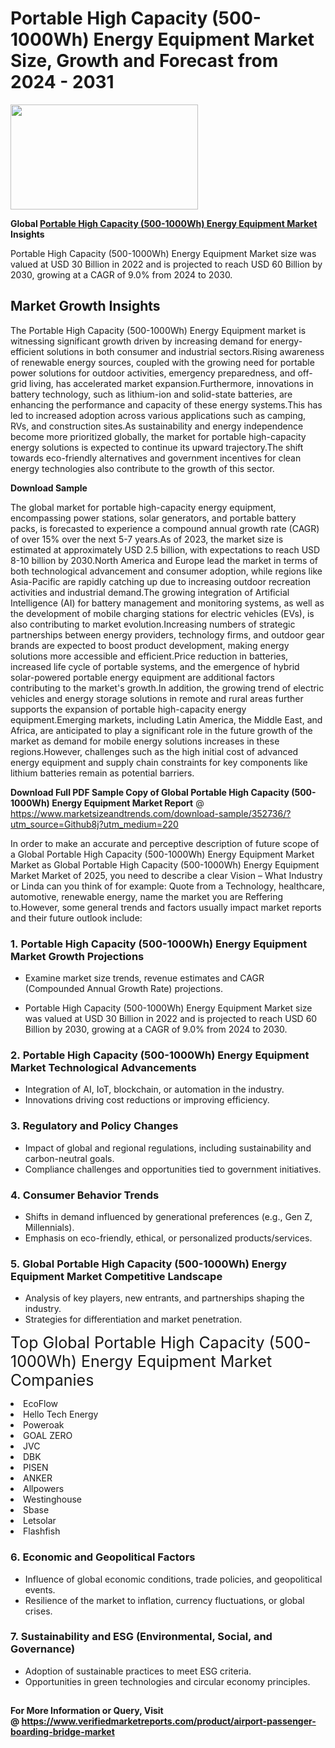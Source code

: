 <H1>Portable High Capacity (500-1000Wh) Energy Equipment Market Size, Growth and Forecast from 2024 - 2031</H1><img class="aligncenter size-medium wp-image-584254" src="https://thirdeyenews.in/wp-content/uploads/2024/09/Global-Market-Research-300x168.jpeg" alt="" width="300" height="168" /><p><strong>Global&nbsp;<a href="https://www.marketsizeandtrends.com/download-sample/352736/?utm_source=Github8j?utm_medium=220">Portable High Capacity (500-1000Wh) Energy Equipment Market</a> Insights</strong></p><p>Portable High Capacity (500-1000Wh) Energy Equipment Market size was valued at USD 30 Billion in 2022 and is projected to reach USD 60 Billion by 2030, growing at a CAGR of 9.0% from 2024 to 2030.</p><p><h2>Market Growth Insights</h2> <p>The Portable High Capacity (500-1000Wh) Energy Equipment market is witnessing significant growth driven by increasing demand for energy-efficient solutions in both consumer and industrial sectors.Rising awareness of renewable energy sources, coupled with the growing need for portable power solutions for outdoor activities, emergency preparedness, and off-grid living, has accelerated market expansion.Furthermore, innovations in battery technology, such as lithium-ion and solid-state batteries, are enhancing the performance and capacity of these energy systems.This has led to increased adoption across various applications such as camping, RVs, and construction sites.As sustainability and energy independence become more prioritized globally, the market for portable high-capacity energy solutions is expected to continue its upward trajectory.The shift towards eco-friendly alternatives and government incentives for clean energy technologies also contribute to the growth of this sector.</p> <p><strong>Download Sample</strong></p> <p>The global market for portable high-capacity energy equipment, encompassing power stations, solar generators, and portable battery packs, is forecasted to experience a compound annual growth rate (CAGR) of over 15% over the next 5-7 years.As of 2023, the market size is estimated at approximately USD 2.5 billion, with expectations to reach USD 8-10 billion by 2030.North America and Europe lead the market in terms of both technological advancement and consumer adoption, while regions like Asia-Pacific are rapidly catching up due to increasing outdoor recreation activities and industrial demand.The growing integration of Artificial Intelligence (AI) for battery management and monitoring systems, as well as the development of mobile charging stations for electric vehicles (EVs), is also contributing to market evolution.Increasing numbers of strategic partnerships between energy providers, technology firms, and outdoor gear brands are expected to boost product development, making energy solutions more accessible and efficient.Price reduction in batteries, increased life cycle of portable systems, and the emergence of hybrid solar-powered portable energy equipment are additional factors contributing to the market's growth.In addition, the growing trend of electric vehicles and energy storage solutions in remote and rural areas further supports the expansion of portable high-capacity energy equipment.Emerging markets, including Latin America, the Middle East, and Africa, are anticipated to play a significant role in the future growth of the market as demand for mobile energy solutions increases in these regions.However, challenges such as the high initial cost of advanced energy equipment and supply chain constraints for key components like lithium batteries remain as potential barriers.<p><span class=""><strong>Download Full PDF Sample Copy of Global Portable High Capacity (500-1000Wh) Energy Equipment Market Report</strong> @ <a href="https://www.marketsizeandtrends.com/download-sample/352736/?utm_source=Github8j?utm_medium=220" target="_blank">https://www.marketsizeandtrends.com/download-sample/352736/?utm_source=Github8j?utm_medium=220</a></span></p><p>In order to make an accurate and perceptive description of future scope of a Global&nbsp;Portable High Capacity (500-1000Wh) Energy Equipment Market Market as Global&nbsp;Portable High Capacity (500-1000Wh) Energy Equipment Market Market of 2025, you need to describe a clear Vision &ndash; What Industry or Linda can you think of for example: Quote from a Technology, healthcare, automotive, renewable energy, name the market you are Reffering to.However, some general trends and factors usually impact market reports and their future outlook include:</p><h3>1.&nbsp;<strong>Portable High Capacity (500-1000Wh) Energy Equipment Market Growth Projections</strong></h3><ul><li>Examine market size trends, revenue estimates and CAGR (Compounded Annual Growth Rate) projections.</li><li><p>Portable High Capacity (500-1000Wh) Energy Equipment Market size was valued at USD 30 Billion in 2022 and is projected to reach USD 60 Billion by 2030, growing at a CAGR of 9.0% from 2024 to 2030.</p></li></ul><h3>2.&nbsp;<strong>Portable High Capacity (500-1000Wh) Energy Equipment Market Technological Advancements</strong></h3><ul><li>Integration of AI, IoT, blockchain, or automation in the industry.</li><li>Innovations driving cost reductions or improving efficiency.</li></ul><h3>3.&nbsp;<strong>Regulatory and Policy Changes</strong></h3><ul><li>Impact of global and regional regulations, including sustainability and carbon-neutral goals.</li><li>Compliance challenges and opportunities tied to government initiatives.</li></ul><h3>4.&nbsp;<strong>Consumer Behavior Trends</strong></h3><ul><li>Shifts in demand influenced by generational preferences (e.g., Gen Z, Millennials).</li><li>Emphasis on eco-friendly, ethical, or personalized products/services.</li></ul><h3>5.&nbsp;<strong>Global Portable High Capacity (500-1000Wh) Energy Equipment Market Competitive Landscape</strong></h3><ul><li>Analysis of key players, new entrants, and partnerships shaping the industry.</li><li>Strategies for differentiation and market penetration.</li></ul><p data-pm-slice="1 1 []"><span style="color: inherit; font-family: inherit; font-size: 25px;">Top Global Portable High Capacity (500-1000Wh) Energy Equipment Market Companies</span></p><div class="" data-test-id=""><p><li>EcoFlow</li><li> Hello Tech Energy</li><li> Poweroak</li><li> GOAL ZERO</li><li> JVC</li><li> DBK</li><li> PISEN</li><li> ANKER</li><li> Allpowers</li><li> Westinghouse</li><li> Sbase</li><li> Letsolar</li><li> Flashfish</li></p></div><h3>6.&nbsp;<strong>Economic and Geopolitical Factors</strong></h3><ul><li>Influence of global economic conditions, trade policies, and geopolitical events.</li><li>Resilience of the market to inflation, currency fluctuations, or global crises.</li></ul><h3>7.&nbsp;<strong>Sustainability and ESG (Environmental, Social, and Governance)</strong></h3><ul><li>Adoption of sustainable practices to meet ESG criteria.</li><li>Opportunities in green technologies and circular economy principles.</li></ul><h2><strong style="font-size: 14px;">For More Information or Query, Visit @&nbsp;</strong><a style="background-color: #ffffff; font-size: 14px;" href="https://www.marketsizeandtrends.com/report/portable-high-capacity-500-1000wh-energy-equipment-market/" target="_blank">https://www.verifiedmarketreports.com/product/airport-passenger-boarding-bridge-market</a></h2>